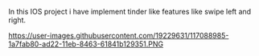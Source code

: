 In this IOS project i have implement tinder like features like swipe left and right.

https://user-images.githubusercontent.com/19229631/117088985-1a7fab80-ad22-11eb-8463-61841b129351.PNG
